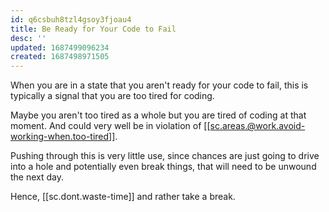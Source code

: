 ```yaml
---
id: q6csbuh8tzl4gsoy3fjoau4
title: Be Ready for Your Code to Fail
desc: ''
updated: 1687499096234
created: 1687498971505
---
```


When you are in a state that you aren't ready for your code to fail, this is typically a signal that you are too tired for coding.

Maybe you aren't too tired as a whole but you are tired of coding at that moment. And could very well be in violation of [[sc.areas.@work.avoid-working-when.too-tired]].

Pushing through this is very little use, since chances are just going to drive into a hole and potentially even break things, that will need to be unwound the next day. 

Hence, [[sc.dont.waste-time]] and rather take a break. 